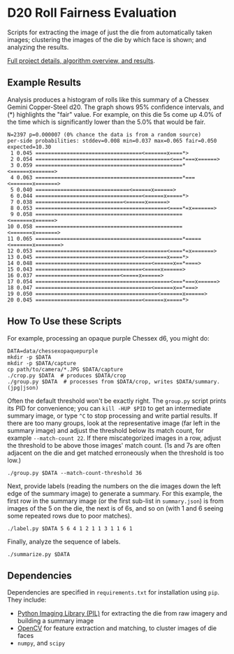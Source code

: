 # D20 Roll Fairness Evaluation

Scripts for extracting the image of just the die from automatically taken images; clustering the images of the die by which face is shown; and analyzing the results.

[Full project details, algorithm overview, and results](http://www.markfickett.com/dice).

## Example Results

Analysis produces a histogram of rolls like this summary of a Chessex Gemini
Copper-Steel d20. The graph shows 95% confidence intervals, and (*) highlights
the "fair" value. For example, on this die 5s come up 4.0% of the time which is
significantly lower than the 5.0% that would be fair.

```
N=2397 p=0.000007 (0% chance the data is from a random source)
per-side probabilities: stddev=0.008 min=0.037 max=0.065 fair=0.050
expected=10.30
 1 0.045 ==================================<=======x====*>
 2 0.054 ===========================================<===*===x======>
 3 0.059 ===============================================*<======x=======>
 4 0.063 ===============================================*===<=======x=======>
 5 0.040 ==============================<======x======>
 6 0.044 ==================================<======x=====*>
 7 0.038 ============================<======x======>
 8 0.053 ==========================================<====*=x=======>
 9 0.058 ===============================================<=======x======>
10 0.058 ===============================================<=======x=======>
11 0.065 ===============================================*=====<=======x========>
12 0.053 ==========================================<====*=x=======>
13 0.045 ==================================<=======x====*>
14 0.048 =====================================<======x==*====>
15 0.043 ==================================<=====x======>
16 0.037 ===========================<=====x======>
17 0.054 ===========================================<===*===x======>
18 0.047 =====================================<======x==*===>
19 0.050 =======================================<=======x======>
20 0.045 ==================================<======x=====*>
```

## How To Use these Scripts

For example, processing an opaque purple Chessex d6, you might do:

```shell
DATA=data/chessexopaquepurple
mkdir -p $DATA
mkdir -p $DATA/capture
cp path/to/camera/*.JPG $DATA/capture
./crop.py $DATA  # produces $DATA/crop
./group.py $DATA  # processes from $DATA/crop, writes $DATA/summary.(jpg|json)
```

Often the default threshold won't be exactly right. The `group.py` script prints its PID for convenience; you can `kill -HUP $PID` to get an intermediate summary image, or type `^C` to stop processing and write partial results. If there are too many groups, look at the representative image (far left in the summary image) and adjust the threshold below its match count, for example `--match-count 22`. If there miscategorized images in a row, adjust the threshold to be above those images' match count. (1s and 7s are often adjacent on the die and get matched erroneously when the threshold is too low.)

```shell
./group.py $DATA --match-count-threshold 36
```

Next, provide labels (reading the numbers on the die images down the left edge of the summary image) to generate a summary. For this example, the first row in the summary image (or the first sub-list in `summary.json`) is from images of the 5 on the die, the next is of 6s, and so on (with 1 and 6 seeing some repeated rows due to poor matches).

```shell
./label.py $DATA 5 6 4 1 2 1 1 3 1 1 6 1
```

Finally, analyze the sequence of labels.

```shell
./summarize.py $DATA
```

## Dependencies

Dependencies are specified in `requirements.txt` for installation using `pip`. They include:

* [Python Imaging Library (PIL)](http://www.pythonware.com/products/pil/) for extracting the die from raw imagery and building a summary image
* [OpenCV](http://docs.opencv.org/doc/tutorials/introduction/linux_install/linux_install.html) for feature extraction and matching, to cluster images of die faces
* `numpy`, and `scipy`
